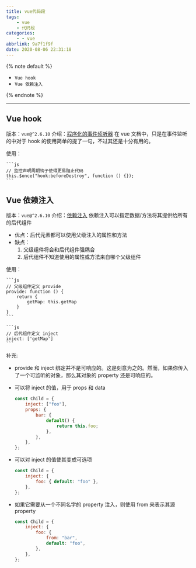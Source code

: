 ```yaml
---
title: vue代码段
tags:
    - vue
    - 代码段
categories:
    - - vue
abbrlink: 9a7f1f9f
date: 2020-08-06 22:31:18
---
```


{% note default %}

-   `Vue hook`
-   `Vue 依赖注入`

{% endnote %}

<!-- more -->

---

## Vue hook

版本：`vue@^2.6.10`
介绍：[程序化的事件侦听器](https://cn.vuejs.org/v2/guide/components-edge-cases.html#%E7%A8%8B%E5%BA%8F%E5%8C%96%E7%9A%84%E4%BA%8B%E4%BB%B6%E4%BE%A6%E5%90%AC%E5%99%A8) 在 vue 文档中，只是在事件监听的中对于 hook 的使用简单的提了一句，不过其还是十分有用的。

使用：

    ```js
    // 监控声明周期钩子使得更易阻止代码
    this.$once("hook:beforeDestroy", function () {});
    ```

## Vue 依赖注入

版本：`vue@^2.6.10`
介绍：[依赖注入](https://cn.vuejs.org/v2/guide/components-edge-cases.html#%E4%BE%9D%E8%B5%96%E6%B3%A8%E5%85%A5) 依赖注入可以指定数据/方法将其提供给所有的后代组件

-   优点：后代元素都可以使用父级注入的属性和方法
-   缺点：
    1.  父级组件将会和后代组件强耦合
    2.  后代组件不知道使用的属性或方法来自哪个父级组件

使用：

    ```js
    // 父级组件定义 provide
    provide: function () {
        return {
            getMap: this.getMap
        }
    }
    ```

    ```js
    // 后代组件定义 inject
    inject: ['getMap']
    ```

补充:

-   provide 和 inject 绑定并不是可响应的。这是刻意为之的。然而，如果你传入了一个可监听的对象，那么其对象的 property 还是可响应的。
-   可以将 inject 的值，用于 props 和 data

    ```js
    const Child = {
    	inject: ["foo"],
    	props: {
    		bar: {
    			default() {
    				return this.foo;
    			},
    		},
    	},
    };
    ```

-   可以对 inject 的值使其变成可选项

    ```js
    const Child = {
    	inject: {
    		foo: { default: "foo" },
    	},
    };
    ```

-   如果它需要从一个不同名字的 property 注入，则使用 from 来表示其源 property

    ```js
    const Child = {
    	inject: {
    		foo: {
    			from: "bar",
    			default: "foo",
    		},
    	},
    };
    ```
